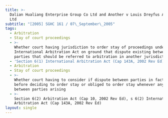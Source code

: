 ```yaml
---
title: >-
  Dalian Hualiang Enterprise Group Co Ltd and Another v Louis Dreyfus Asia Pte
  Ltd
subtitle: "[2005] SGHC 161 / 07\_September\_2005"
tags:
  - Arbitration
  - Stay of court proceedings
  - >-
    Whether court having jurisdiction to order stay of proceedings under s 6(1)
    International Arbitration Act on ground that dispute existing between
    parties that should be referred to arbitration in another jurisdiction
  - 'Section 6(1) International Arbitration Act (Cap 143A, 2002 Rev Ed)'
  - Arbitration
  - Stay of court proceedings
  - >-
    Whether court having to consider if dispute between parties in fact existing
    before deciding to order stay or obliged to order stay whenever any dispute
    between parties arising
  - >-
    Section 6(2) Arbitration Act (Cap 10, 2002 Rev Ed), s 6(2) International
    Arbitration Act (Cap 143A, 2002 Rev Ed)
layout: single
---
```


